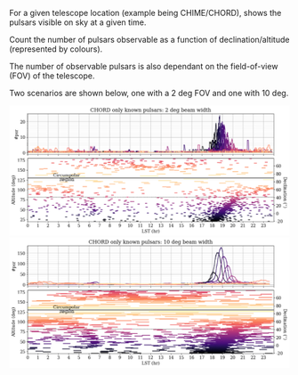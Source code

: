 For a given telescope location (example being CHIME/CHORD), shows the pulsars visible on sky at a given time.

Count the number of pulsars observable as a function of declination/altitude (represented by colours). 


The number of observable pulsars is also dependant on the field-of-view (FOV) of the telescope. 

Two scenarios are shown below, one with a 2 deg FOV and one with 10 deg. 

![Plot](CHORD-known-beamwidth_2deg.png)
![Plot](CHORD-known-beamwidth_10deg.png)
